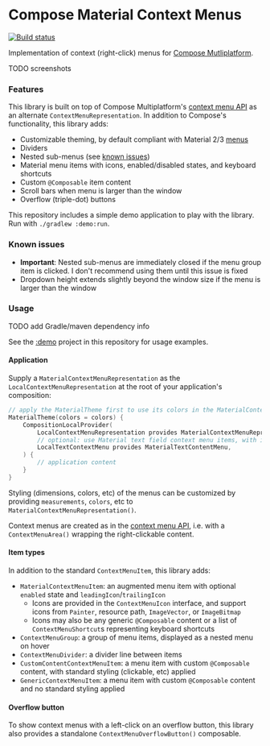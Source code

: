 # Compose Material Context Menus

[![Build status](https://github.com/dzirbel/compose-material-context-menu/workflows/Build/badge.svg)](https://github.com/dzirbel/compose-material-context-menu/actions/workflows/build.yml)

Implementation of context (right-click) menus for [Compose Mutliplatform](https://github.com/JetBrains/compose-multiplatform).

TODO screenshots

### Features

This library is built on top of Compose Multiplatform's [context menu API](https://github.com/JetBrains/compose-multiplatform/blob/master/tutorials/Context_Menu/README.md)
as an alternate `ContextMenuRepresentation`. In addition to Compose's functionality, this library
adds:

- Customizable theming, by default compliant with Material 2/3 [menus](https://m3.material.io/components/menus/specs)
- Dividers
- Nested sub-menus (see [known issues](#known-issues))
- Material menu items with icons, enabled/disabled states, and keyboard shortcuts
- Custom `@Composable` item content
- Scroll bars when menu is larger than the window
- Overflow (triple-dot) buttons

This repository includes a simple demo application to play with the library. Run with `./gradlew :demo:run`.

### Known issues

- **Important**: Nested sub-menus are immediately closed if the menu group item is clicked. I don't 
recommend using them until this issue is fixed
- Dropdown height extends slightly beyond the window size if the menu is larger than the window

### Usage

TODO add Gradle/maven dependency info

See the [:demo](/demo/src/main/kotlin/com/dzirbel/contextmenu) project in this repository for usage examples.

#### Application

Supply a `MaterialContextMenuRepresentation` as the `LocalContextMenuRepresentation` at the root of your application's composition:

```kotlin
// apply the MaterialTheme first to use its colors in the MaterialContextMenuRepresentation
MaterialTheme(colors = colors) {
    CompositionLocalProvider(
        LocalContextMenuRepresentation provides MaterialContextMenuRepresentation(),
        // optional: use Material text field context menu items, with icons and keyboard shortcuts
        LocalTextContextMenu provides MaterialTextContentMenu,
    ) {
        // application content
    }
}
```

Styling (dimensions, colors, etc) of the menus can be customized by providing `measurements`,
`colors`, etc to `MaterialContextMenuRepresentation()`.

Context menus are created as in the [context menu API](https://github.com/JetBrains/compose-multiplatform/blob/master/tutorials/Context_Menu/README.md),
i.e. with a `ContextMenuArea()` wrapping the right-clickable content. 

#### Item types

In addition to the standard `ContextMenuItem`, this library adds:
- `MaterialContextMenuItem`: an augmented menu item with optional `enabled` state and `leadingIcon`/`trailingIcon`
  - Icons are provided in the `ContextMenuIcon` interface, and support icons from `Painter`, resource path, `ImageVector`, or `ImageBitmap`
  - Icons may also be any generic `@Composable` content or a list of `ContextMenuShortcut`s representing keyboard shortcuts
- `ContextMenuGroup`: a group of menu items, displayed as a nested menu on hover
- `ContextMenuDivider`: a divider line between items
- `CustomContentContextMenuItem`: a menu item with custom `@Composable` content, with standard styling (clickable, etc) applied
- `GenericContextMenuItem`: a menu item with custom `@Composable` content and no standard styling applied

#### Overflow button

To show context menus with a left-click on an overflow button, this library also provides a
standalone `ContextMenuOverflowButton()` composable.

